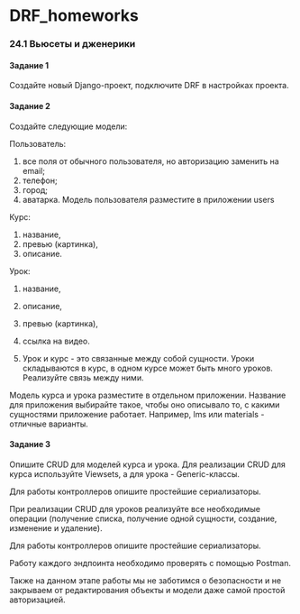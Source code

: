 # DRF_homeworks
### 24.1 Вьюсеты и дженерики

#### Задание 1

Создайте новый Django-проект, подключите DRF в настройках проекта.

#### Задание 2

Создайте следующие модели:

Пользователь:
1. все поля от обычного пользователя, но авторизацию заменить на email;
2. телефон;
3. город;
4. аватарка.
Модель пользователя разместите в приложении users

Курс:
1. название,
2. превью (картинка),
3. описание.

Урок:
1. название,
2. описание,
3. превью (картинка),
4. ссылка на видео.

5. Урок и курс - это связанные между собой сущности. Уроки складываются в курс, в одном курсе может быть много уроков. Реализуйте связь между ними.

Модель курса и урока разместите в отдельном приложении. Название для приложения выбирайте такое, чтобы оно описывало то, с какими сущностями приложение работает. Например, lms или materials - отличные варианты.

#### Задание 3

Опишите CRUD для моделей курса и урока. Для реализации CRUD для курса используйте Viewsets, а для урока - Generic-классы.

Для работы контроллеров опишите простейшие сериализаторы.

При реализации CRUD для уроков реализуйте все необходимые операции (получение списка, получение одной сущности, создание, изменение и удаление).

Для работы контроллеров опишите простейшие сериализаторы.

Работу каждого эндпоинта необходимо проверять с помощью Postman.

Также на данном этапе работы мы не заботимся о безопасности и не закрываем от редактирования объекты и модели даже самой простой авторизацией.
